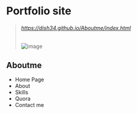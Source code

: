 # Portfolio site

> ###### https://dish34.github.io/Aboutme/index.html
>
> ![image](https://user-images.githubusercontent.com/37023998/63600584-71daf800-c5e1-11e9-83aa-bfed76b9d979.png)

## Aboutme

- Home Page
- About
- Skills
- Quora
- Contact me

